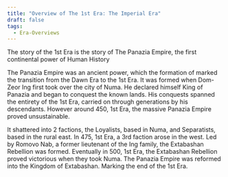 ```yaml
---
title: "Overview of The 1st Era: The Imperial Era"
draft: false
tags:
  - Era-Overviews
---
```

 
The story of the 1st Era is the story of The Panazia Empire, the first continental power of Human History

The Panazia Empire was an ancient power, which the formation of marked the transition from the Dawn Era to the 1st Era. It was formed when Dom-Zeor Ing first took over the city of Numa. He declared himself King of Panazia and began to conquest the known lands. His conquests spanned the entirety of the 1st Era, carried on through generations by his descendants. However around 450, 1st Era, the massive Panazia Empire proved unsustainable. 

It shattered into 2 factions, the Loyalists, based in Numa, and Separatists, based in the rural east. In 475, 1st Era, a 3rd faction arose in the west. Led by Romovo Nab, a former lieutenant of the Ing family, the Extabashan Rebellion was formed. Eventually in 500, 1st Era, the Extabashan Rebellion proved victorious when they took Numa. The Panazia Empire was reformed into the Kingdom of Extabashan. Marking the end of the 1st Era.